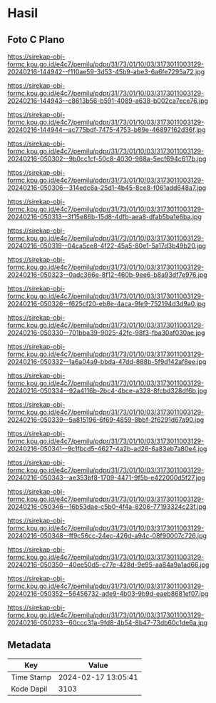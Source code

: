 # Hasil

## Foto C Plano

https://sirekap-obj-formc.kpu.go.id/e4c7/pemilu/pdpr/31/73/01/10/03/3173011003129-20240216-144942--f110ae59-3d53-45b9-abe3-6a6fe7295a72.jpg

https://sirekap-obj-formc.kpu.go.id/e4c7/pemilu/pdpr/31/73/01/10/03/3173011003129-20240216-144943--c8613b56-b591-4089-a638-b002ca7ece76.jpg

https://sirekap-obj-formc.kpu.go.id/e4c7/pemilu/pdpr/31/73/01/10/03/3173011003129-20240216-144944--ac775bdf-7475-4753-b89e-46897162d36f.jpg

https://sirekap-obj-formc.kpu.go.id/e4c7/pemilu/pdpr/31/73/01/10/03/3173011003129-20240216-050302--9b0cc1cf-50c8-4030-968a-5ecf694c617b.jpg

https://sirekap-obj-formc.kpu.go.id/e4c7/pemilu/pdpr/31/73/01/10/03/3173011003129-20240216-050306--314edc6a-25d1-4b45-8ce8-f061add648a7.jpg

https://sirekap-obj-formc.kpu.go.id/e4c7/pemilu/pdpr/31/73/01/10/03/3173011003129-20240216-050313--3f15e86b-15d8-4dfb-aea8-dfab5ba1e6ba.jpg

https://sirekap-obj-formc.kpu.go.id/e4c7/pemilu/pdpr/31/73/01/10/03/3173011003129-20240216-050319--04ca5ce8-4f22-45a5-80e1-5a17d3b49b20.jpg

https://sirekap-obj-formc.kpu.go.id/e4c7/pemilu/pdpr/31/73/01/10/03/3173011003129-20240216-050323--0adc366e-8f12-460b-9ee6-b8a93df7e976.jpg

https://sirekap-obj-formc.kpu.go.id/e4c7/pemilu/pdpr/31/73/01/10/03/3173011003129-20240216-050326--f625cf20-eb8e-4aca-9fe9-752194d3d9a0.jpg

https://sirekap-obj-formc.kpu.go.id/e4c7/pemilu/pdpr/31/73/01/10/03/3173011003129-20240216-050330--701bba39-9025-42fc-98f3-fba30af030ae.jpg

https://sirekap-obj-formc.kpu.go.id/e4c7/pemilu/pdpr/31/73/01/10/03/3173011003129-20240216-050332--1a6a04a9-bbda-47dd-888b-5f9d142af8ee.jpg

https://sirekap-obj-formc.kpu.go.id/e4c7/pemilu/pdpr/31/73/01/10/03/3173011003129-20240216-050334--92a4116b-2bc4-4bce-a328-8fcbd328df6b.jpg

https://sirekap-obj-formc.kpu.go.id/e4c7/pemilu/pdpr/31/73/01/10/03/3173011003129-20240216-050339--5a815196-6f69-4859-8bbf-2f6291d67a90.jpg

https://sirekap-obj-formc.kpu.go.id/e4c7/pemilu/pdpr/31/73/01/10/03/3173011003129-20240216-050341--9c1fbcd5-4627-4a2b-ad26-6a83eb7a80e4.jpg

https://sirekap-obj-formc.kpu.go.id/e4c7/pemilu/pdpr/31/73/01/10/03/3173011003129-20240216-050343--ae353bf8-1709-4471-9f5b-e422000d5f27.jpg

https://sirekap-obj-formc.kpu.go.id/e4c7/pemilu/pdpr/31/73/01/10/03/3173011003129-20240216-050346--16b53dae-c5b0-4f4a-8206-77193324c23f.jpg

https://sirekap-obj-formc.kpu.go.id/e4c7/pemilu/pdpr/31/73/01/10/03/3173011003129-20240216-050348--ff9c56cc-24ec-426d-a94c-08f90007c726.jpg

https://sirekap-obj-formc.kpu.go.id/e4c7/pemilu/pdpr/31/73/01/10/03/3173011003129-20240216-050350--40ee50d5-c77e-428d-9e95-aa84a9a1ad66.jpg

https://sirekap-obj-formc.kpu.go.id/e4c7/pemilu/pdpr/31/73/01/10/03/3173011003129-20240216-050352--56456732-ade9-4b03-9b9d-eaeb8681ef07.jpg

https://sirekap-obj-formc.kpu.go.id/e4c7/pemilu/pdpr/31/73/01/10/03/3173011003129-20240216-050233--60ccc31a-9fd8-4b54-8b47-73db60c1de6a.jpg


## Metadata

| Key        | Value               |
| ---------- | ------------------- |
| Time Stamp | 2024-02-17 13:05:41 |
| Kode Dapil | 3103                |



